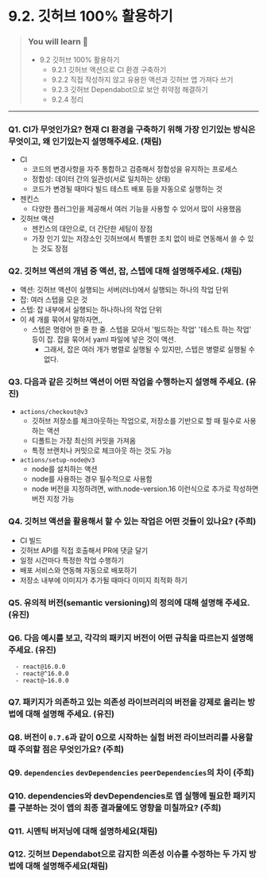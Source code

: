 # 9.2. 깃허브 100% 활용하기

> ### You will learn 📝
>
>- 9.2 깃허브 100% 활용하기
>   - 9.2.1 깃허브 액션으로 CI 환경 구축하기
>   - 9.2.2 직접 작성하지 않고 유용한 액션과 깃허브 앱 가져다 쓰기
>   - 9.2.3 깃허브 Dependabot으로 보안 취약점 해결하기
>   - 9.2.4 정리

---

### Q1. CI가 무엇인가요? 현재 CI 환경을 구축하기 위해 가장 인기있는 방식은 무엇이고, 왜 인기있는지 설명해주세요. (채림)
- CI
  - 코드의 변경사항을 자주 통합하고 검증해서 정합성을 유지하는 프로세스
  - 정합성: 데이터 간의 일관성(서로 일치하는 상태)
  - 코드가 변경될 때마다 빌드 테스트 배포 등을 자동으로 실행하는 것
- 젠킨스
  - 다양한 플러그인을 제공해서 여러 기능을 사용할 수 있어서 많이 사용했음
- 깃허브 액션
  - 젠킨스의 대안으로, 더 간단한 세팅이 장점
  - 가장 인기 있는 저장소인 깃허브에서 특별한 조치 없이 바로 연동해서 쓸 수 있는 것도 장점

### Q2. 깃허브 액션의 개념 중 액션, 잡, 스텝에 대해 설명해주세요. (채림)
- 액션: 깃허브 액션이 실행되는 서버(러너)에서 실행되는 하나의 작업 단위
- 잡: 여러 스텝을 모은 것
- 스텝: 잡 내부에서 실행되는 하나하나의 작업 단위
- 이 세 개를 묶어서 말하자면,,
  - 스텝은 명령어 한 줄 한 줄. 스텝을 모아서 '빌드하는 작업' '테스트 하는 작업' 등이 잡. 잡을 묶어서 yaml 파일에 넣은 것이 액션.
    - 그래서, 잡은 여러 개가 병렬로 실행될 수 있지만, 스텝은 병렬로 실행될 수 없다.

### Q3. 다음과 같은 깃허브 액션이 어떤 작업을 수행하는지 설명해 주세요. (유진)
  - `actions/checkout@v3`
    - 깃허브 저장소를 체크아웃하는 작업으로, 저장소를 기반으로 할 때 필수로 사용하는 액션
    - 디폴트는 가장 최신의 커밋을 가져옴
    - 특정 브랜치나 커밋으로 체크아웃 하는 것도 가능
  - `actions/setup-node@v3`
    - node를 설치하는 액션
    - node를 사용하는 경우 필수적으로 사용함
    - node 버전을 지정하려면, with.node-version.16 이런식으로 추가로 작성하면 버전 지정 가능

### Q4. 깃허브 액션을 활용해서 할 수 있는 작업은 어떤 것들이 있나요? (주희)
- CI 빌드
- 깃허브 API를 직접 호출해서 PR에 댓글 달기
- 일정 시간마다 특정한 작업 수행하기
- 배포 서비스와 연동해 자동으로 배포하기
- 저장소 내부에 이미지가 추가될 때마다 이미지 최적화 하기

### Q5. 유의적 버전(semantic versioning)의 정의에 대해 설명해 주세요. (유진)

### Q6. 다음 예시를 보고, 각각의 패키지 버전이 어떤 규칙을 따르는지 설명해 주세요. (유진)
```
  - react@16.0.0
  - react@^16.0.0
  - react@~16.0.0
```

### Q7. 패키지가 의존하고 있는 의존성 라이브러리의 버전을 강제로 올리는 방법에 대해 설명해 주세요. (유진)

### Q8. 버전이 `0.7.6`과 같이 0으로 시작하는 실험 버전 라이브러리를 사용할 때 주의할 점은 무엇인가요? (주희)

### Q9. `dependencies` `devDependencies` `peerDependencies`의 차이 (주희)

### Q10. dependencies와 devDependencies로 앱 실행에 필요한 패키지를 구분하는 것이 앱의 최종 결과물에도 영향을 미칠까요? (주희)

### Q11. 시멘틱 버저닝에 대해 설명하세요(채림)

### Q12. 깃허브 Dependabot으로 감지한 의존성 이슈를 수정하는 두 가지 방법에 대해 설명해주세요(채림)